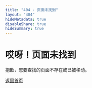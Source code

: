 ```yaml
---
title: "404 - 页面未找到"
layout: "404"
hideMetadata: true
disableShare: true
hideSummary: true
---
```


# 哎呀！页面未找到

抱歉，您要查找的页面不存在或已被移动。

[返回首页](/zh/)
